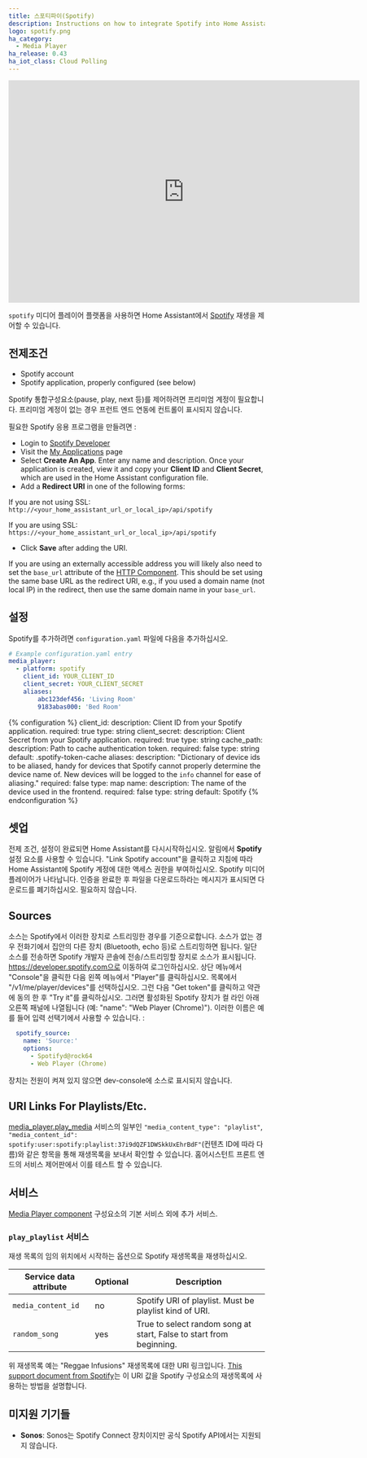 ```yaml
---
title: 스포티파이(Spotify)
description: Instructions on how to integrate Spotify into Home Assistant.
logo: spotify.png
ha_category:
  - Media Player
ha_release: 0.43
ha_iot_class: Cloud Polling
---
```


<div class='videoWrapper'>
<iframe width="690" height="437" src="https://www.youtube.com/embed/j4aZFjAylMY" frameborder="0" allow="accelerometer; autoplay; encrypted-media; gyroscope; picture-in-picture" allowfullscreen></iframe>
</div>

`spotify` 미디어 플레이어 플랫폼을 사용하면 Home Assistant에서 [Spotify](https://www.spotify.com/) 재생을 제어할 수 있습니다.

## 전제조건

- Spotify account
- Spotify application, properly configured (see below)

<div class='note'>
Spotify 통합구성요소(pause, play, next 등)를 제어하려면 프리미엄 계정이 필요합니다. 프리미엄 계정이 없는 경우 프런트 엔드 연동에 컨트롤이 표시되지 않습니다.
</div>

필요한 Spotify 응용 프로그램을 만들려면 : 

- Login to [Spotify Developer](https://developer.spotify.com)
- Visit the [My Applications](https://developer.spotify.com/my-applications/#!/applications) page
- Select **Create An App**. Enter any name and description. Once your application is created, view it and copy your **Client ID** and **Client Secret**, which are used in the Home Assistant configuration file.
- Add a **Redirect URI** in one of the following forms:

 If you are not using SSL:
  `http://<your_home_assistant_url_or_local_ip>/api/spotify`

 If you are using SSL:
  `https://<your_home_assistant_url_or_local_ip>/api/spotify`

- Click **Save** after adding the URI.

If you are using an externally accessible address you will likely also need to set the `base_url` attribute of the [HTTP Component](/integrations/http/). This should be set using the same base URL as the redirect URI, e.g., if you used a domain name (not local IP) in the redirect, then use the same domain name in your `base_url`.

## 설정

Spotify를 추가하려면 `configuration.yaml` 파일에 다음을 추가하십시오.

```yaml
# Example configuration.yaml entry
media_player:
  - platform: spotify
    client_id: YOUR_CLIENT_ID
    client_secret: YOUR_CLIENT_SECRET
    aliases:
        abc123def456: 'Living Room'
        9183abas000: 'Bed Room'
```

{% configuration %}
client_id:
  description: Client ID from your Spotify application.
  required: true
  type: string
client_secret:
  description: Client Secret from your Spotify application.
  required: true
  type: string
cache_path:
  description: Path to cache authentication token.
  required: false
  type: string
  default: .spotify-token-cache
aliases:
  description: "Dictionary of device ids to be aliased, handy for devices that Spotify cannot properly determine the device name of. New devices will be logged to the `info` channel for ease of aliasing."
  required: false
  type: map
name:
  description: The name of the device used in the frontend.
  required: false
  type: string
  default: Spotify
{% endconfiguration %}

## 셋업

전제 조건, 설정이 완료되면 Home Assistant를 다시시작하십시오.
알림에서 **Spotify** 설정 요소를 사용할 수 있습니다.
"Link Spotify account"을 클릭하고 지침에 따라 Home Assistant에 Spotify 계정에 대한 액세스 권한을 부여하십시오.
Spotify 미디어 플레이어가 나타납니다. 인증을 완료한 후 파일을 다운로드하라는 메시지가 표시되면 다운로드를 폐기하십시오. 필요하지 않습니다.

## Sources

소스는 Spotify에서 이러한 장치로 스트리밍한 경우를 기준으로합니다. 소스가 없는 경우 전화기에서 집안의 다른 장치 (Bluetooth, echo 등)로 스트리밍하면 됩니다. 일단 소스를 전송하면 Spotify 개발자 콘솔에 전송/스트리밍할 장치로 소스가 표시됩니다. 
https://developer.spotify.com으로 이동하여 로그인하십시오. 상단 메뉴에서 "Console"을 클릭한 다음 왼쪽 메뉴에서 "Player"를 클릭하십시오. 목록에서 "/v1/me/player/devices"를 선택하십시오. 그런 다음 "Get token"를 클릭하고 약관에 동의 한 후 "Try it"를 클릭하십시오. 그러면 활성화된 Spotify 장치가 컬 라인 아래 오른쪽 패널에 나열됩니다 (예: "name": "Web Player (Chrome)").
이러한 이름은 예를 들어 입력 선택기에서 사용할 수 있습니다. : 

```yaml
  spotify_source:
    name: 'Source:'
    options:
      - Spotifyd@rock64
      - Web Player (Chrome)
```

장치는 전원이 켜져 있지 않으면 dev-console에 소스로 표시되지 않습니다.

## URI Links For Playlists/Etc.
[media_player.play_media](/integrations/media_player/#service-media_playerplay_media) 서비스의 일부인 `"media_content_type": "playlist"`, `"media_content_id": spotify:user:spotify:playlist:37i9dQZF1DWSkkUxEhrBdF"`(컨텐츠 ID에 따라 다름)와 같은 항목을 통해 재생목록을 보내서 확인할 수 있습니다. 홈어시스턴트 프론트 엔드의 서비스 제어판에서 이를 테스트 할 수 있습니다.


## 서비스
[Media Player component](/integrations/media_player/) 구성요소의 기본 서비스 외에 추가 서비스.

### `play_playlist` 서비스

재생 목록의 임의 위치에서 시작하는 옵션으로 Spotify 재생목록을 재생하십시오.

| Service data attribute | Optional | Description |
| ---------------------- | -------- | ----------- |
| `media_content_id`     | no       | Spotify URI of playlist. Must be playlist kind of URI.
| `random_song`          | yes      | True to select random song at start, False to start from beginning.


위 재생목록 예는 "Reggae Infusions" 재생목록에 대한 URI 링크입니다.
[This support document from Spotify](https://support.spotify.com/us/article/sharing-music/)는 이 URI 값을 Spotify 구성요소의 재생목록에 사용하는 방법을 설명합니다.

## 미지원 기기들

- **Sonos**: Sonos는 Spotify Connect 장치이지만 공식 Spotify API에서는 지원되지 않습니다.